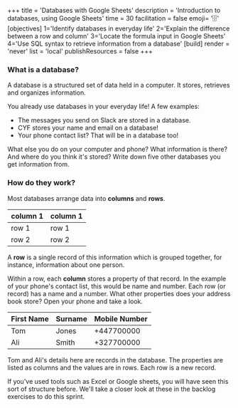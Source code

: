 +++
title = 'Databases with Google Sheets'
description = 'Introduction to databases, using Google Sheets'
time = 30
facilitation = false
emoji= '🗄️' 
[objectives]
    1='Identify databases in everyday life'
    2='Explain the difference between a row and column'
    3='Locate the formula input in Google Sheets'
    4='Use SQL syntax to retrieve information from a database'
[build]
  render = 'never'
  list = 'local'
  publishResources = false
+++

### What is a database?

A database is a structured set of data held in a computer. It stores, retrieves and organizes information.

You already use databases in your everyday life! A few examples:

- The messages you send on Slack are stored in a database.
- CYF stores your name and email on a database!
- Your phone contact list? That will be in a database too!

What else you do on your computer and phone? What information is there? And where do you think it's stored? Write down five other databases you get information from.

### How do they work?

Most databases arrange data into **columns** and **rows**.

| column 1 | column 1 |
| -------- | -------- |
| row 1    | row 1    |
| row 2    | row 2    |

A **row** is a single record of this information which is grouped together, for instance, information about one person.

Within a row, each **column** stores a property of that record. In the example of your phone's contact list, this would be name and number. Each row (or record) has a name and a number. What other properties does your address book store? Open your phone and take a look.

| First Name | Surname | Mobile Number |
| ---------- | ------- | ------------- |
| Tom        | Jones   | +447700000    |
| Ali        | Smith   | +327700000    |

Tom and Ali's details here are records in the database. The properties are listed as columns and the values are in rows. Each row is a new record.

If you've used tools such as Excel or Google sheets, you will have seen this sort of structure before. We'll take a closer look at these in the backlog exercises to do this sprint.
